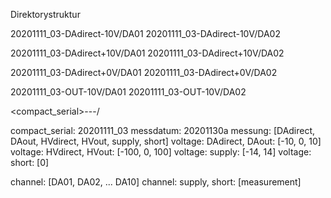 Direktorystruktur

20201111_03-DAdirect-10V/DA01
20201111_03-DAdirect-10V/DA02

20201111_03-DAdirect+10V/DA01
20201111_03-DAdirect+10V/DA02

20201111_03-DAdirect+0V/DA01
20201111_03-DAdirect+0V/DA02

20201111_03-OUT-10V/DA01
20201111_03-OUT-10V/DA02

<compact_serial>-<messdatum>-<messung>-<voltage>/<channel>

compact_serial: 20201111_03
messdatum: 20201130a
messung: [DAdirect, DAout, HVdirect, HVout, supply, short]
voltage: DAdirect, DAout: [-10, 0, 10]
voltage: HVdirect, HVout: [-100, 0, 100]
voltage: supply: [-14, 14]
voltage: short: [0]

channel: [DA01, DA02, ... DA10]
channel: supply, short: [measurement]

